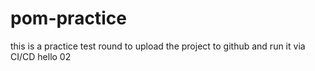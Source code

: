 # pom-practice
this is a practice test round to upload the project to github and run it via CI/CD
hello 02